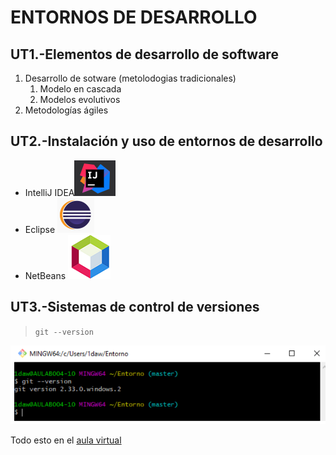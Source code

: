 # ENTORNOS DE DESARROLLO

## UT1.-Elementos de desarrollo de software

1. Desarrollo de sotware (metolodogias tradicionales)
    1. Modelo en cascada
   2. Modelos evolutivos
2. Metodologías ágiles

## UT2.-Instalación y uso de entornos de desarrollo

* IntelliJ IDEA![](IDEA.PNG)
* Eclipse ![](eclipse.PNG)
* NetBeans ![](netbeans.PNG)

## UT3.-Sistemas de control de versiones
> `git --version`

![](imagen1.PNG)

Todo esto en el [aula virtual](https://aulavirtual33.educa.madrid.org/ies.quevedo.madrid/course/view.php?id=669)